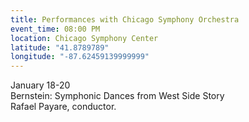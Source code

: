 ```yaml
---
title: Performances with Chicago Symphony Orchestra
event_time: 08:00 PM
location: Chicago Symphony Center
latitude: "41.8789789"
longitude: "-87.62459139999999"
---
```

January 18-20<br>
Bernstein: Symphonic Dances from West Side Story<br>
Rafael Payare, conductor.
